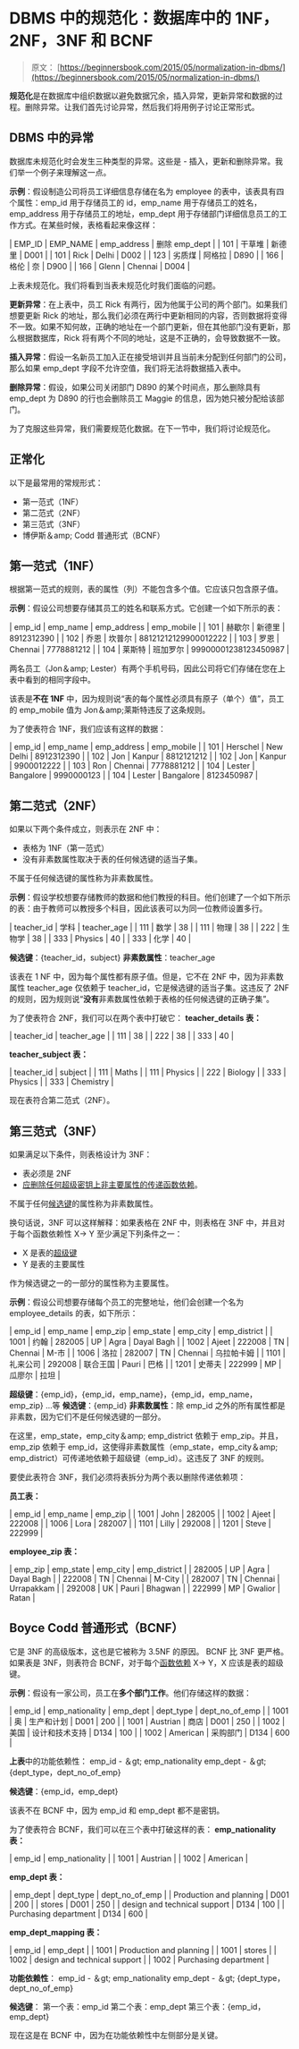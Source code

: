 # DBMS 中的规范化：数据库中的 1NF，2NF，3NF 和 BCNF

> 原文： [https://beginnersbook.com/2015/05/normalization-in-dbms/](https://beginnersbook.com/2015/05/normalization-in-dbms/)

**规范化**是在数据库中组织数据以避免数据冗余，插入异常，更新异常和数据的过程。删除异常。让我们首先讨论异常，然后我们将用例子讨论正常形式。

## DBMS 中的异常

数据库未规范化时会发生三种类型的异常。这些是 - 插入，更新和删除异常。我们举一个例子来理解这一点。

**示例**：假设制造公司将员工详细信息存储在名为 employee 的表中，该表具有四个属性：emp_id 用于存储员工的 id，emp_name 用于存储员工的姓名，emp_address 用于存储员工的地址，emp_dept 用于存储部门详细信息员工的工作方式。在某些时候，表格看起来像这样：

| EMP_ID | EMP_NAME | emp_address | 删除 emp_dept |
| 101 | 干草堆 | 新德里 | D001 |
| 101 | Rick | Delhi | D002 |
| 123 | 劣质煤 | 阿格拉 | D890 |
| 166 | 格伦 | 奈 | D900 |
| 166 | Glenn | Chennai | D004 |

上表未规范化。我们将看到当表未规范化时我们面临的问题。

**更新异常**：在上表中，员工 Rick 有两行，因为他属于公司的两个部门。如果我们想要更新 Rick 的地址，那么我们必须在两行中更新相同的内容，否则数据将变得不一致。如果不知何故，正确的地址在一个部门更新，但在其他部门没有更新，那么根据数据库，Rick 将有两个不同的地址，这是不正确的，会导致数据不一致。

**插入异常**：假设一名新员工加入正在接受培训并且当前未分配到任何部门的公司，那么如果 emp_dept 字段不允许空值，我们将无法将数据插入表中。

**删除异常**：假设，如果公司关闭部门 D890 的某个时间点，那么删除具有 emp_dept 为 D890 的行也会删除员工 Maggie 的信息，因为她只被分配给该部门。

为了克服这些异常，我们需要规范化数据。在下一节中，我们将讨论规范化。

## 正常化

以下是最常用的常规形式：

*   第一范式（1NF）
*   第二范式（2NF）
*   第三范式（3NF）
*   博伊斯＆amp; Codd 普通形式（BCNF）

## 第一范式（1NF）

根据第一范式的规则，表的属性（列）不能包含多个值。它应该只包含原子值。

**示例**：假设公司想要存储其员工的姓名和联系方式。它创建一个如下所示的表：

| emp_id | emp_name | emp_address | emp_mobile |
| 101 | 赫歇尔 | 新德里 | 8912312390 |
| 102 | 乔恩 | 坎普尔 | 88121212129900012222 |
| 103 | 罗恩 | Chennai | 7778881212 |
| 104 | 莱斯特 | 班加罗尔 | 99900001238123450987 |

两名员工（Jon＆amp; Lester）有两个手机号码，因此公司将它们存储在您在上表中看到的相同字段中。

该表是**不在 1NF** 中，因为规则说“表的每个属性必须具有原子（单个）值”，员工的 emp_mobile 值为 Jon＆amp;莱斯特违反了这条规则。

为了使表符合 1NF，我们应该有这样的数据：

| emp_id | emp_name | emp_address | emp_mobile |
| 101 | Herschel | New Delhi | 8912312390 |
| 102 | Jon | Kanpur | 8812121212 |
| 102 | Jon | Kanpur | 9900012222 |
| 103 | Ron | Chennai | 7778881212 |
| 104 | Lester | Bangalore | 9990000123 |
| 104 | Lester | Bangalore | 8123450987 |

## 第二范式（2NF）

如果以下两个条件成立，则表示在 2NF 中：

*   表格为 1NF（第一范式）
*   没有非素数属性取决于表的任何候选键的适当子集。

不属于任何候选键的属性称为非素数属性。

**示例**：假设学校想要存储教师的数据和他们教授的科目。他们创建了一个如下所示的表：由于教师可以​​教授多个科目，因此该表可以为同一位教师设置多行。

| teacher_id | 学科 | teacher_age |
| 111 | 数学 | 38 |
| 111 | 物理 | 38 |
| 222 | 生物学 | 38 |
| 333 | Physics | 40 |
| 333 | 化学 | 40 |

**候选键**：{teacher_id，subject}
**非素数属性**：teacher_age

该表在 1 NF 中，因为每个属性都有原子值。但是，它不在 2NF 中，因为非素数属性 teacher_age 仅依赖于 teacher_id，它是候选键的适当子集。这违反了 2NF 的规则，因为规则说“**没有**非素数属性依赖于表格的任何候选键的正确子集”。

为了使表符合 2NF，我们可以在两个表中打破它：
**teacher_details 表：**

| teacher_id | teacher_age |
| 111 | 38 |
| 222 | 38 |
| 333 | 40 |

**teacher_subject 表：**

| teacher_id | subject |
| 111 | Maths |
| 111 | Physics |
| 222 | Biology |
| 333 | Physics |
| 333 | Chemistry |

现在表符合第二范式（2NF）。

## 第三范式（3NF）

如果满足以下条件，则表格设计为 3NF：

*   表必须是 2NF
*   [应删除任何超级密钥上非主要属性的传递函数依赖](https://beginnersbook.com/2015/04/transitive-dependency-in-dbms/)。

不属于任何[候选键](https://beginnersbook.com/2015/04/candidate-key-in-dbms/)的属性称为非素数属性。

换句话说，3NF 可以这样解释：如果表格在 2NF 中，则表格在 3NF 中，并且对于每个函数依赖性 X-&gt; Y 至少满足下列条件之一：

*   X 是表的[超级键](https://beginnersbook.com/2015/04/super-key-in-dbms/)
*   Y 是表的主要属性

作为候选键之一的一部分的属性称为主要属性。

**示例**：假设公司想要存储每个员工的完整地址，他们会创建一个名为 employee_details 的表，如下所示：

| emp_id | emp_name | emp_zip | emp_state | emp_city | emp_district |
| 1001 | 约翰 | 282005 | UP | Agra | Dayal Bagh |
| 1002 | Ajeet | 222008 | TN | Chennai | M-市 |
| 1006 | 洛拉 | 282007 | TN | Chennai | 乌拉帕卡姆 |
| 1101 | 礼来公司 | 292008 | 联合王国 | Pauri | 巴格 |
| 1201 | 史蒂夫 | 222999 | MP | 瓜廖尔 | 拉坦 |

**超级键**：{emp_id}，{emp_id，emp_name}，{emp_id，emp_name，emp_zip} ...等
**候选键**：{emp_id}
**非素数属性**：除 emp_id 之外的所有属性都是非素数，因为它们不是任何候选键的一部分。

在这里，emp_state，emp_city＆amp; emp_district 依赖于 emp_zip。并且，emp_zip 依赖于 emp_id，这使得非素数属性（emp_state，emp_city＆amp; emp_district）可传递地依赖于超级键（emp_id）。这违反了 3NF 的规则。

要使此表符合 3NF，我们必须将表拆分为两个表以删除传递依赖项：

**员工表：**

| emp_id | emp_name | emp_zip |
| 1001 | John | 282005 |
| 1002 | Ajeet | 222008 |
| 1006 | Lora | 282007 |
| 1101 | Lilly | 292008 |
| 1201 | Steve | 222999 |

**employee_zip 表：**

| emp_zip | emp_state | emp_city | emp_district |
| 282005 | UP | Agra | Dayal Bagh |
| 222008 | TN | Chennai | M-City |
| 282007 | TN | Chennai | Urrapakkam |
| 292008 | UK | Pauri | Bhagwan |
| 222999 | MP | Gwalior | Ratan |

## Boyce Codd 普通形式（BCNF）

它是 3NF 的高级版本，这也是它被称为 3.5NF 的原因。 BCNF 比 3NF 更严格。如果表是 3NF，则表符合 BCNF，对于每个[函数依赖](https://beginnersbook.com/2015/04/functional-dependency-in-dbms/) X-&gt; Y，X 应该是表的超级键。

**示例**：假设有一家公司，员工在**多个部门工作**。他们存储这样的数据：

| emp_id | emp_nationality | emp_dept | dept_type | dept_no_of_emp |
| 1001 | 奥 | 生产和计划 | D001 | 200 |
| 1001 | Austrian | 商店 | D001 | 250 |
| 1002 | 美国 | 设计和技术支持 | D134 | 100 |
| 1002 | American | 采购部门 | D134 | 600 |

**上表**中的功能依赖性：
emp_id - ＆gt; emp_nationality
emp_dept - ＆gt; {dept_type，dept_no_of_emp}

**候选键**：{emp_id，emp_dept}

该表不在 BCNF 中，因为 emp_id 和 emp_dept 都不是密钥。

为了使表符合 BCNF，我们可以在三个表中打破这样的表：
**emp_nationality 表：**

| emp_id | emp_nationality |
| 1001 | Austrian |
| 1002 | American |

**emp_dept 表：**

| emp_dept | dept_type | dept_no_of_emp |
| Production and planning | D001 | 200 |
| stores | D001 | 250 |
| design and technical support | D134 | 100 |
| Purchasing department | D134 | 600 |

**emp_dept_mapping 表：**

| emp_id | emp_dept |
| 1001 | Production and planning |
| 1001 | stores |
| 1002 | design and technical support |
| 1002 | Purchasing department |

**功能依赖性**：
emp_id - ＆gt; emp_nationality
emp_dept - ＆gt; {dept_type，dept_no_of_emp}

**候选键**：
第一个表：emp_id
第二个表：emp_dept
第三个表：{emp_id，emp_dept}

现在这是在 BCNF 中，因为在功能依赖性中左侧部分是关键。